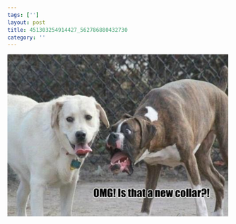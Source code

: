 ```yaml
---
tags: ['']
layout: post
title: 451303254914427_562786880432730
category: ''
---
```

![451303254914427_562786880432730](/uploads/2013-5-6-451303254914427_562786880432730.jpg)
